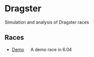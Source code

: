 # Dragster

Simulation and analysis of Dragster races

## Races

* [Demo](plots/race_demo.svg) &emsp; A demo race in 6.04
